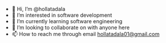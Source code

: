 - 👋 Hi, I’m @hollatadala
- 👀 I’m interested in software development 
- 🌱 I’m currently learning software engineering 
- 💞️ I’m looking to collaborate on with anyone here
- 📫 How to reach me through email hollatadala01@gmail.com 

<!---
hollatadala/hollatadala is a ✨ special ✨ repository because its `README.md` (this file) appears on your GitHub profile.
You can click the Preview link to take a look at your changes.
--->
